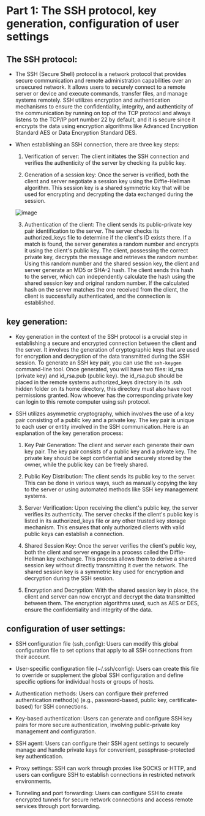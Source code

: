 # Part 1: The SSH protocol, key generation, configuration of user settings
## The SSH protocol:
- The SSH (Secure Shell) protocol is a network protocol that provides secure communication and remote administration capabilities over an unsecured network. It allows users to securely connect to a remote server or device and execute commands, transfer files, and manage systems remotely. SSH utilizes encryption and authentication mechanisms to ensure the confidentiality, integrity, and authenticity of the communication by running on top of the TCP protocol and always listens to the TCP/IP port number 22 by default, and it is secure since it encrypts the data using encryption algorithms like Advanced Encryption Standard AES or Data Encryption Standard DES. 
- When establishing an SSH connection, there are three key steps:
  
  1. Verification of server: The client initiates the SSH connection and verifies the authenticity of the server by checking its public key.
  
  2. Generation of a session key: Once the server is verified, both the client and server negotiate a session key using the Diffie-Hellman algorithm. This session key is a shared symmetric key that will be used for encrypting and decrypting the data exchanged during the session.
  
  ![image](https://github.com/Darwish-md/State-Exam-2023/assets/72353586/c29057c9-d9bd-4d00-94c9-ba43b47940ae)
  
  3. Authentication of the client: The client sends its public-private key pair identification to the server. The server checks its authorized_keys file to determine if the client's ID exists there. If a match is found, the server generates a random number and encrypts it using the client's public key. The client, possessing the correct private key, decrypts the message and retrieves the random number. Using this random number and the shared session key, the client and server generate an MD5 or SHA-2 hash. The client sends this hash to the server, which can independently calculate the hash using the shared session key and original random number. If the calculated hash on the server matches the one received from the client, the client is successfully authenticated, and the connection is established.
  
## key generation:
- Key generation in the context of the SSH protocol is a crucial step in establishing a secure and encrypted connection between the client and the server. It involves the generation of cryptographic keys that are used for encryption and decryption of the data transmitted during the SSH session. To generate an SSH key pair, you can use the `ssh-keygen` command-line tool. Once generated, you will have two files: id_rsa (private key) and id_rsa.pub (public key). the id_rsa.pub should be placed in the remote systems authorized_keys directory in its .ssh hidden folder on its home directory, this directory must also have root permissions granted. Now whoever has the corresponding private key can login to this remote computer using ssh protocol.

- SSH utilizes asymmetric cryptography, which involves the use of a key pair consisting of a public key and a private key. The key pair is unique to each user or entity involved in the SSH communication. Here is an explanation of the key generation process:

    1. Key Pair Generation: The client and server each generate their own key pair. The key pair consists of a public key and a private key. The private key should be kept confidential and securely stored by the owner, while the public key can be freely shared.

    2. Public Key Distribution: The client sends its public key to the server. This can be done in various ways, such as manually copying the key to the server or using automated methods like SSH key management systems.

    3. Server Verification: Upon receiving the client's public key, the server verifies its authenticity. The server checks if the client's public key is listed in its authorized_keys file or any other trusted key storage mechanism. This ensures that only authorized clients with valid public keys can establish a connection.

    4. Shared Session Key: Once the server verifies the client's public key, both the client and server engage in a process called the Diffie-Hellman key exchange. This process allows them to derive a shared session key without directly transmitting it over the network. The shared session key is a symmetric key used for encryption and decryption during the SSH session.

    5. Encryption and Decryption: With the shared session key in place, the client and server can now encrypt and decrypt the data transmitted between them. The encryption algorithms used, such as AES or DES, ensure the confidentiality and integrity of the data.
   
## configuration of user settings:
- SSH configuration file (ssh_config): Users can modify this global configuration file to set options that apply to all SSH connections from their account.

- User-specific configuration file (~/.ssh/config): Users can create this file to override or supplement the global SSH configuration and define specific options for individual hosts or groups of hosts.

- Authentication methods: Users can configure their preferred authentication method(s) (e.g., password-based, public key, certificate-based) for SSH connections.

- Key-based authentication: Users can generate and configure SSH key pairs for more secure authentication, involving public-private key management and configuration.

- SSH agent: Users can configure their SSH agent settings to securely manage and handle private keys for convenient, passphrase-protected key authentication.

- Proxy settings: SSH can work through proxies like SOCKS or HTTP, and users can configure SSH to establish connections in restricted network environments.

- Tunneling and port forwarding: Users can configure SSH to create encrypted tunnels for secure network connections and access remote services through port forwarding.
